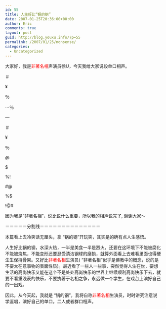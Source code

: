 ```yaml
---
id: 55
title: 人生好比“锅的钢”
date: 2007-01-25T20:36:00+00:00
author: Eric
comments: true
layout: post
guid: http://blog.youxu.info/?p=55
permalink: /2007/01/25/nonsense/
categories:
  - Uncategorized
---
```

大家好，我是<span style="color: #ff0000">非著名相</span>声演员徐U，今天我给大家说段单口相声。
  
＃
  
¥
  
％
  
⋯％
  
—
  
＃
  
¥
  
％
  
@
  
$
  
%!
  
#@
  
%$
  
!@#
  
因为我是&#8221;非著名相&#8221;，说比说什么重要，所以我的相声说完了, 谢谢大家～

＝＝＝＝＝分割线＝＝＝＝＝＝＝＝＝＝＝＝＝＝

本篇看上去冷笑话无厘头，拿 &#8220;锅的钢&#8221;开玩笑，其实是的确有点人生感悟。
  
人生好比锅的钢，水深火热，一半是美食一半是烈火，还要在这环境下不能被腐化不能被烧焦，不能变形还要忍受清洁钢球的磨损，就算外面看上去难看里面也得硬生生保持骨架。又好比<span style="color: #ff0000">非著名相</span>生演员( &#8220;非著名相&#8221;似乎是佛教中的概念，说的是不要太在意事物的表面性质)。最近看了一些人一些事，突然觉得人生在世，要想生活的高尚快乐又能在这个不是处处高尚快乐的世界上继续顺利高尚快乐下去，就要不看重浅表的快乐，不要执著于名相之争，永远做一个学生，在戏台上演好自己的一出戏。

因此，从今天起，我就是 &#8220;锅的钢&#8221;，我将自称<span style="color: #ff0000">非著名相</span>生演员，时时讲究注意说学逗唱，演好自己的单口，二人或者群口相声。